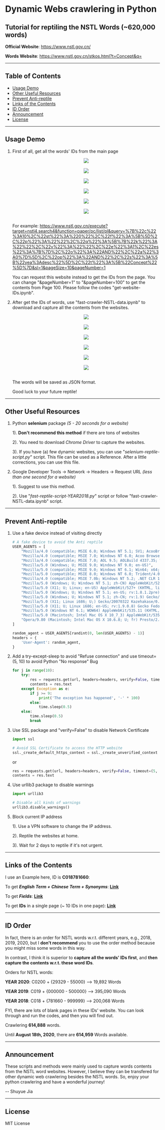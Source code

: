 # Dynamic Webs crawlering in Python

## Tutorial for reptiling the NSTL Words (~620,000 words)

**Official Website**: https://www.nstl.gov.cn/

**Words Website**: https://www.nstl.gov.cn/stkos.html?t=Concept&q=

---

## Table of Contents

<ul>
<li><a href="#Usage-Demo">Usage Demo</a></li>
<li><a href="#Other-Useful-Resources">Other Useful Resources</a></li>
<li><a href="#Prevent-Anti-reptile">Prevent Anti-reptile</a></li>
<li><a href="#Links-of-the-Contents">Links of the Contents</a></li>
<li><a href="#ID-Order">ID Order</a></li>
<li><a href="#Announcement">Announcement</a></li>
<li><a href="#License">License</a></li>
</ul>

---

## Usage Demo

1. First of all, get all the words' IDs from the main page

    <p align="center">
    <img src='Photos/new-1.png'>
    <br />
    <br />

    <img src='Photos/new-2.png'>
    <br />
    <br />

    <img src='Photos/new-3.png'>
    <br />
    <br />

    <img src='Photos/new-4.png'>
    <br />
    <br />

    <img src='Photos/new-5.png'>
    <br />
    <br />

    <img src='Photos/new-6.png'>
    <br />
    <br />
    </p>

    For example: https://www.nstl.gov.cn/execute?target=nstl4.search4&function=paper/pc/list/pl&query=%7B%22c%22%3A10%2C%22st%22%3A%220%22%2C%22f%22%3A%5B%5D%2C%22p%22%3A%22%22%2C%22q%22%3A%5B%7B%22k%22%3A%22%22%2C%22v%22%3A%22%22%2C%22e%22%3A1%2C%22es%22%3A%7B%7D%2C%22o%22%3A%22AND%22%2C%22a%22%3A0%7D%5D%2C%22op%22%3A%22AND%22%2C%22s%22%3A%5B%22yea%3Adesc%22%5D%2C%22t%22%3A%5B%22Concept%22%5D%7D&sl=1&pageSize=10&pageNumber=1

    You can request this website instead to get the IDs from the page. You can change "&pageNumber=1" to "&pageNumber=100" to get the contents from Page 100. Please follow the codes "get-website-IDs.ipynb".

2. After get the IDs of words, use "fast-crawler-NSTL-data.ipynb" to download and capture all the contents from the websites.
    
    <p align="center">
    <img src='Photos/1.png'>
    <br />
    <br />

    <img src='Photos/2.png'>
    <br />
    <br />

    <img src='Photos/3.png'>
    <br />
    <br />

    <img src='Photos/4.png'>
    <br />
    <br />

    <img src='Photos/5.png'>
    <br />
    <br />

    <img src='Photos/6.png'>
    <br />
    <br />
    </p>

    The words will be saved as JSON format. 
    
    Good luck to your future reptile!

---

## Other Useful Resources

1. Python **selenium** package *(5 - 20 seconds for a website)*

   1). **Don't recommend this method** if there are tons of websites

   2). You need to download *Chrome Driver* to capture the websites.

   3). If you have (a) few dynamic websites, you can use "*selenium-reptile-script.py*" script.
       This file can be used as a Reference. After a little corrections, you can use this file.

2. Google Developer Tools -> Network -> Headers -> Request URL *(less than one second for a website)*

   1). Suggest to use this method.
   
   2). Use "*fast-reptile-script-YEAR2018.py*" script or follow "fast-crawler-NSTL-data.ipynb" script.

---

## Prevent Anti-reptile

1. Use a fake device instead of visiting directly
    ```python
    # A fake device to avoid the Anti reptile
    USER_AGENTS = [
        "Mozilla/4.0 (compatible; MSIE 6.0; Windows NT 5.1; SV1; AcooBrowser; .NET CLR 1.1.4322; .NET CLR 2.0.50727)",
        "Mozilla/4.0 (compatible; MSIE 7.0; Windows NT 6.0; Acoo Browser; SLCC1; .NET CLR 2.0.50727; Media Center PC 5.0; .NET CLR 3.0.04506)",
        "Mozilla/4.0 (compatible; MSIE 7.0; AOL 9.5; AOLBuild 4337.35; Windows NT 5.1; .NET CLR 1.1.4322; .NET CLR 2.0.50727)",
        "Mozilla/5.0 (Windows; U; MSIE 9.0; Windows NT 9.0; en-US)",
        "Mozilla/5.0 (compatible; MSIE 9.0; Windows NT 6.1; Win64; x64; Trident/5.0; .NET CLR 3.5.30729; .NET CLR 3.0.30729; .NET CLR 2.0.50727; Media Center PC 6.0)",
        "Mozilla/5.0 (compatible; MSIE 8.0; Windows NT 6.0; Trident/4.0; WOW64; Trident/4.0; SLCC2; .NET CLR 2.0.50727; .NET CLR 3.5.30729; .NET CLR 3.0.30729; .NET CLR 1.0.3705; .NET CLR 1.1.4322)",
        "Mozilla/4.0 (compatible; MSIE 7.0b; Windows NT 5.2; .NET CLR 1.1.4322; .NET CLR 2.0.50727; InfoPath.2; .NET CLR 3.0.04506.30)",
        "Mozilla/5.0 (Windows; U; Windows NT 5.1; zh-CN) AppleWebKit/523.15 (KHTML, like Gecko, Safari/419.3) Arora/0.3 (Change: 287 c9dfb30)",
        "Mozilla/5.0 (X11; U; Linux; en-US) AppleWebKit/527+ (KHTML, like Gecko, Safari/419.3) Arora/0.6",
        "Mozilla/5.0 (Windows; U; Windows NT 5.1; en-US; rv:1.8.1.2pre) Gecko/20070215 K-Ninja/2.1.1",
        "Mozilla/5.0 (Windows; U; Windows NT 5.1; zh-CN; rv:1.9) Gecko/20080705 Firefox/3.0 Kapiko/3.0",
        "Mozilla/5.0 (X11; Linux i686; U;) Gecko/20070322 Kazehakase/0.4.5",
        "Mozilla/5.0 (X11; U; Linux i686; en-US; rv:1.9.0.8) Gecko Fedora/1.9.0.8-1.fc10 Kazehakase/0.5.6",
        "Mozilla/5.0 (Windows NT 6.1; WOW64) AppleWebKit/535.11 (KHTML, like Gecko) Chrome/17.0.963.56 Safari/535.11",
        "Mozilla/5.0 (Macintosh; Intel Mac OS X 10_7_3) AppleWebKit/535.20 (KHTML, like Gecko) Chrome/19.0.1036.7 Safari/535.20",
        "Opera/9.80 (Macintosh; Intel Mac OS X 10.6.8; U; fr) Presto/2.9.168 Version/11.52",
    ]

    random_agent = USER_AGENTS[randint(0, len(USER_AGENTS) - 1)]
    headers = {
        'User-Agent': random_agent,
    }
    ```

2. Add a try-except-sleep to avoid "Refuse connection" and use timeout=(5, 10) to avoid Python "No response" Bug 

    ```python
    for j in range(10):
        try:
            res = requests.get(url, headers=headers, verify=False, timeout=(5, 10))
            contents = res.text
        except Exception as e:
            if j >= 9:
                print('The exception has happened', '-' * 100)
            else:
                time.sleep(0.5)
        else:
            time.sleep(0.5)
            break
    ```

3. Use SSL package and "verify=False" to disable Network Certificate
    
    ```python
    import ssl

    # Avoid SSL Certificate to access the HTTP website
    ssl._create_default_https_context = ssl._create_unverified_context
    ```

    or

    ```python
    res = requests.get(url, headers=headers, verify=False, timeout=(5, 10))
    contents = res.text
    ```

4. Use urllib3 package to disable warnings

    ```python
    import urllib3

    # Disable all kinds of warnings
    urllib3.disable_warnings()
    ```

5. Block current IP address

   1). Use a VPN software to change the IP address.

   2). Reptile the websites at home.

   3). Wait for 2 days to reptile if it's not urgent.

---

## Links of the Contents

I use an Example here, ID is **C018781660**:

To get ***English Term + Chinese Term + Synonyms***: [**Link**](https://www.nstl.gov.cn/execute?target=nstl4.search4&function=paper/pc/detail&id=C018781660)

To get ***Fields***: [**Link**](https://www.nstl.gov.cn/execute?target=nstl4.search4&function=stkos/pc/detail/ztree&id=C018781660)

To get **IDs** in a single page (~ 10 IDs in one page): [**Link**](https://www.nstl.gov.cn/execute?target=nstl4.search4&function=paper/pc/list/pl&query=%7B%22c%22%3A10%2C%22st%22%3A%220%22%2C%22f%22%3A%5B%5D%2C%22p%22%3A%22%22%2C%22q%22%3A%5B%7B%22k%22%3A%22%22%2C%22v%22%3A%22%22%2C%22e%22%3A1%2C%22es%22%3A%7B%7D%2C%22o%22%3A%22AND%22%2C%22a%22%3A0%7D%5D%2C%22op%22%3A%22AND%22%2C%22s%22%3A%5B%22yea%3Adesc%22%5D%2C%22t%22%3A%5B%22Concept%22%5D%7D&sl=1&pageSize=10&pageNumber=1)

---

## ID Order

In fact, there is an order for NSTL words w.r.t. different years, e.g., 2018, 2019, 2020, 
but I **don't recommend** you to use the order method because you might miss some words in this way.

In contrast, I think it is superior to **capture all the words' IDs first**,
and **then capture the contents w.r.t. these word IDs**.

Orders for NSTL words:

**YEAR 2020**: C0200 + {29329 - 55000}    -->    19,892 Words

**YEAR 2019**: C019 + {000000 - 500000}   -->    395,090 Words

**YEAR 2018**: C018 + {781660 - 999999}   -->    200,068 Words

FYI, there are lots of blank pages in these IDs' website. You can look through and run the codes, and then you will find out.

Crawlering **614,888** words.

Until **August 18th, 2020**, there are **614,959** Words available.

---

## Announcement

These scripts and methods were mainly used to capture words contents from the NSTL word websites. 
However, I believe they can be transfered for other dynamic web crawlering besides the NSTL words.
So, enjoy your python crawlering and have a wonderful journey!

-- Shuyue Jia

---

## License

MIT License
